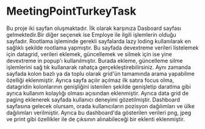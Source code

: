 # MeetingPointTurkeyTask

Bu proje iki sayfan oluşmaktadır. İlk olarak karşınıza Dasboard sayfası gelmektedir.Bir diğer seçenek ise Employe ile ilgili işlemlerin olduğu sayfadır. Rootlama işleminde gerekli sayfalarda lazy loding kullanılarak en sağlıklı şekilde rootlama yapmıştır. Bu sayfada devextreme verileri listelemek için datagrid, verileri eklemek, güncellemek ve silmek için ise yine devextreme in popup'ı kullanılmıştır. Burada ekleme, güncelleme silme işlemlerini sağ tık kullanarak rahatça gerçekleştirebilirsiniz. Aynı zamanda sayfada kolon bazlı ya da toplu olarak grid'ün tamamında arama yapabilme özelliği eklenmiştir. Ayrıca sayfa açılır açılmaz ilk satıra focus olma, datagridin kolonlarının genişliğini istenilen şekilde genişletip daratlma gibi ayrıca kullanım kolaylığı olması açısından eklenmiştir. Ayrıca data grid de paging eklenerek sayfada kullanıcı deneyimi gözetilmiştir. Dashboard sayfasına gelecek olursam, orada kullanıcıların pozisyon dağılımları ve ülke dağılımları verilmiştir. Ayrıca bu dashboard'da gösterilen verileri png, jpeg ve print gibi özellikler ile de çıksının alınabileceği bir eklenti eklenmiştir. 
